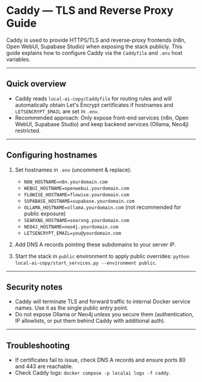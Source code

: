 # Caddy — TLS and Reverse Proxy Guide

Caddy is used to provide HTTPS/TLS and reverse-proxy frontends (n8n, Open WebUI, Supabase Studio) when exposing the stack publicly. This guide explains how to configure Caddy via the `Caddyfile` and `.env` host variables.

---

## Quick overview

- Caddy reads `local-ai-copy/Caddyfile` for routing rules and will automatically obtain Let's Encrypt certificates if hostnames and `LETSENCRYPT_EMAIL` are set in `.env`.
- Recommended approach: Only expose front-end services (n8n, Open WebUI, Supabase Studio) and keep backend services (Ollama, Neo4j) restricted.

---

## Configuring hostnames

1. Set hostnames in `.env` (uncomment & replace):
   - `N8N_HOSTNAME=n8n.yourdomain.com`
   - `WEBUI_HOSTNAME=openwebui.yourdomain.com`
   - `FLOWISE_HOSTNAME=flowise.yourdomain.com`
   - `SUPABASE_HOSTNAME=supabase.yourdomain.com`
   - `OLLAMA_HOSTNAME=ollama.yourdomain.com` (not recommended for public exposure)
   - `SEARXNG_HOSTNAME=searxng.yourdomain.com`
   - `NEO4J_HOSTNAME=neo4j.yourdomain.com`
   - `LETSENCRYPT_EMAIL=you@yourdomain.com`

2. Add DNS A records pointing these subdomains to your server IP.

3. Start the stack in `public` environment to apply public overrides: `python local-ai-copy/start_services.py --environment public`.

---

## Security notes

- Caddy will terminate TLS and forward traffic to internal Docker service names. Use it as the single public entry point.
- Do not expose Ollama or Neo4j unless you secure them (authentication, IP allowlists, or put them behind Caddy with additional auth).

---

## Troubleshooting

- If certificates fail to issue, check DNS A records and ensure ports 80 and 443 are reachable.
- Check Caddy logs: `docker compose -p localai logs -f caddy`.
